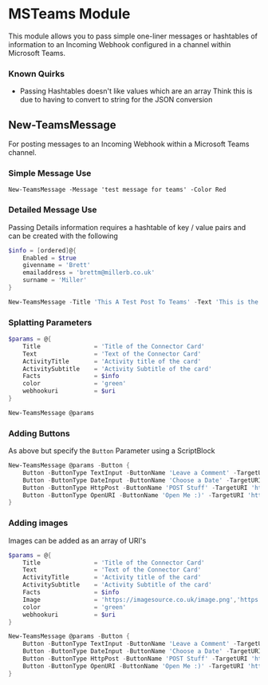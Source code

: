 # MSTeams Module

This module allows you to pass simple one-liner messages or hashtables of information to an Incoming Webhook configured in a channel within Microsoft Teams.

### Known Quirks

* Passing Hashtables doesn't like values which are an array
   Think this is due to having to convert to string for the JSON conversion

## New-TeamsMessage
For posting messages to an Incoming Webhook within a Microsoft Teams channel.

### Simple Message Use
`New-TeamsMessage -Message 'test message for teams' -Color Red`

### Detailed Message Use

Passing Details information requires a hashtable of key / value pairs and can be created with the following

```powershell
$info = [ordered]@{
    Enabled = $true
    givenname = 'Brett'
    emailaddress = 'brettm@millerb.co.uk'
    surname = 'Miller'
}
```

```powershell
New-TeamsMessage -Title 'This A Test Post To Teams' -Text 'This is the Text on the card' -ActivityTitle 'This works pretty well' -ActivitySubtitle 'Formatting is pretty good too' -Information $info -Color Green
```


### Splatting Parameters

```powershell
$params = @{
    Title               = 'Title of the Connector Card'
    Text                = 'Text of the Connector Card'
    ActivityTitle       = 'Activity title of the card'
    ActivitySubtitle    = 'Activity Subtitle of the card'
    Facts               = $info
    color               = 'green'
    webhookuri          = $uri
}
```

```powershell
New-TeamsMessage @params
```

### Adding Buttons

As above but specify the `Button` Parameter using a ScriptBlock

```powershell
New-TeamsMessage @params -Button {
    Button -ButtonType TextInput -ButtonName 'Leave a Comment' -TargetURI 'https://millerb.co.uk'
    Button -ButtonType DateInput -ButtonName 'Choose a Date' -TargetURI 'https://millerb.co.uk'
    Button -ButtonType HttpPost -ButtonName 'POST Stuff' -TargetURI 'https://millerb.co.uk'
    Button -ButtonType OpenURI -ButtonName 'Open Me :)' -TargetURI 'https://millerb.co.uk'
}
```

### Adding images

Images can be added as an array of URI's

```powershell
$params = @{
    Title               = 'Title of the Connector Card'
    Text                = 'Text of the Connector Card'
    ActivityTitle       = 'Activity title of the card'
    ActivitySubtitle    = 'Activity Subtitle of the card'
    Facts               = $info
    Image               = 'https://imagesource.co.uk/image.png','https://imagesource.co.uk/image2.png'
    color               = 'green'
    webhookuri          = $uri
}

New-TeamsMessage @params -Button {
    Button -ButtonType TextInput -ButtonName 'Leave a Comment' -TargetURI 'https://millerb.co.uk'
    Button -ButtonType DateInput -ButtonName 'Choose a Date' -TargetURI 'https://millerb.co.uk'
    Button -ButtonType HttpPost -ButtonName 'POST Stuff' -TargetURI 'https://millerb.co.uk'
    Button -ButtonType OpenURI -ButtonName 'Open Me :)' -TargetURI 'https://millerb.co.uk'
}
```